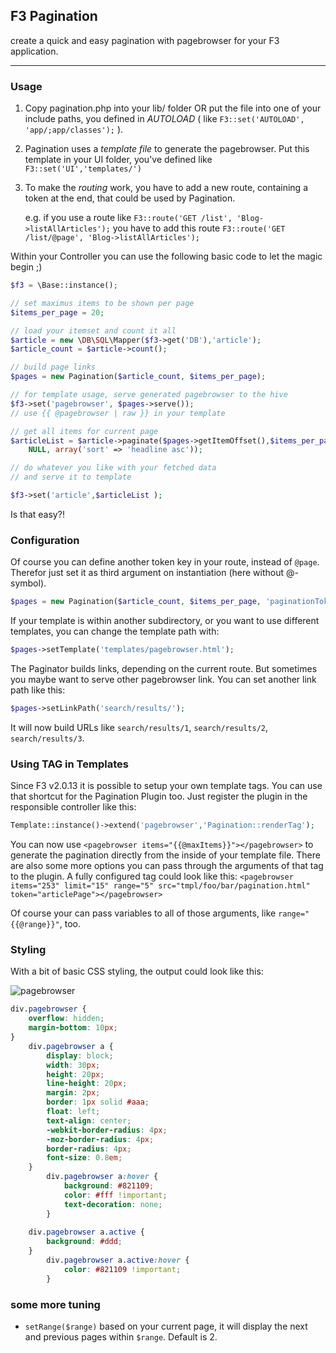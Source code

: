 ## F3 Pagination

create a quick and easy pagination with pagebrowser for your F3 application.

***

### Usage

1.	Copy pagination.php into your lib/ folder OR put the file into one of your include paths, you defined in *AUTOLOAD* ( like `F3::set('AUTOLOAD', 'app/;app/classes');` ).

2.	Pagination uses a *template file* to generate the pagebrowser. Put this template in your UI folder, you've defined like `F3::set('UI','templates/')`

3.	To make the *routing* work, you have to add a new route, containing a token at the end, that could be used by Pagination. 
	
	e.g. if you use a route like `F3::route('GET /list', 'Blog->listAllArticles');` 
	you have to add this route `F3::route('GET /list/@page', 'Blog->listAllArticles');`


Within your Controller you can use the following basic code to let the magic begin ;)

``` php
$f3 = \Base::instance();

// set maximus items to be shown per page
$items_per_page = 20;

// load your itemset and count it all
$article = new \DB\SQL\Mapper($f3->get('DB'),'article');
$article_count = $article->count();

// build page links
$pages = new Pagination($article_count, $items_per_page);

// for template usage, serve generated pagebrowser to the hive
$f3->set('pagebrowser', $pages->serve()); 
// use {{ @pagebrowser | raw }} in your template

// get all items for current page
$articleList = $article->paginate($pages->getItemOffset(),$items_per_page
	NULL, array('sort' => 'headline asc'));

// do whatever you like with your fetched data
// and serve it to template

$f3->set('article',$articleList );
```
	
Is that easy?!

### Configuration

Of course you can define another token key in your route, instead of `@page`. Therefor just set it as third argument on instantiation (here without @-symbol).
``` php
$pages = new Pagination($article_count, $items_per_page, 'paginationToken');
```	
If your template is within another subdirectory, or you want to use different templates, you can change the template path with:
``` php
$pages->setTemplate('templates/pagebrowser.html');
```
The Paginator builds links, depending on the current route. But sometimes you maybe want to serve other pagebrowser link. You can set another link path like this:
``` php
$pages->setLinkPath('search/results/');
```	
It will now build URLs like `search/results/1`, `search/results/2`, `search/results/3`.


### Using <pagebrowser> TAG in Templates

Since F3 v2.0.13 it is possible to setup your own template tags. You can use that shortcut for the Pagination Plugin too. Just register the plugin in the responsible controller like this:
``` php	
Template::instance()->extend('pagebrowser','Pagination::renderTag');
```
	
You can now use `<pagebrowser items="{{@maxItems}}"></pagebrowser>` to generate the pagination directly from the inside of your template file.
There are also some more options you can pass through the arguments of that tag to the plugin. A fully configured tag could look like this:
`<pagebrowser items="253" limit="15" range="5" src="tmpl/foo/bar/pagination.html" token="articlePage"></pagebrowser>`

Of course your can pass variables to all of those arguments, like `range="{{@range}}"`, too.	


### Styling

With a bit of basic CSS styling, the output could look like this:

![pagebrowser](http://img7.imagebanana.com/img/4j8o59n4/pagebrowser.png)

``` css
div.pagebrowser {
	overflow: hidden;
	margin-bottom: 10px;
}
	div.pagebrowser a {
		display: block;
		width: 30px;
		height: 20px;
		line-height: 20px;
		margin: 2px;
		border: 1px solid #aaa;
		float: left;
		text-align: center;
		-webkit-border-radius: 4px; 
		-moz-border-radius: 4px; 
		border-radius: 4px;  
		font-size: 0.8em;
	}			
		div.pagebrowser a:hover {
			background: #821109;
			color: #fff !important;
			text-decoration: none;
		}
		
	div.pagebrowser a.active {
		background: #ddd;
	}
		div.pagebrowser a.active:hover {
			color: #821109 !important;			
		}
```

### some more tuning

-	`setRange($range)`
	based on your current page, it will display the next and previous pages within `$range`. Default is 2. 


